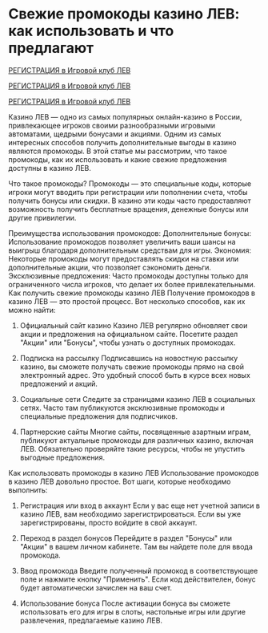 # Свежие промокоды казино ЛЕВ: как использовать и что предлагают
[РЕГИСТРАЦИЯ в Игровой клуб ЛЕВ](https://yielddigitals.top?ref=fap_w41726p111_default)

[РЕГИСТРАЦИЯ в Игровой клуб ЛЕВ](https://yielddigitals.top?ref=fap_w41726p111_default)

[РЕГИСТРАЦИЯ в Игровой клуб ЛЕВ](https://yielddigitals.top?ref=fap_w41726p111_default)

Казино ЛЕВ — одно из самых популярных онлайн-казино в России, привлекающее игроков своими разнообразными игровыми автоматами, щедрыми бонусами и акциями. Одним из самых интересных способов получить дополнительные выгоды в казино являются промокоды. В этой статье мы рассмотрим, что такое промокоды, как их использовать и какие свежие предложения доступны в казино ЛЕВ.

Что такое промокоды?
Промокоды — это специальные коды, которые игроки могут вводить при регистрации или пополнении счета, чтобы получить бонусы или скидки. В казино эти коды часто предоставляют возможность получить бесплатные вращения, денежные бонусы или другие привилегии.

Преимущества использования промокодов:
Дополнительные бонусы: Использование промокодов позволяет увеличить ваши шансы на выигрыш благодаря дополнительным средствам для игры.
Экономия: Некоторые промокоды могут предоставлять скидки на ставки или дополнительные акции, что позволяет сэкономить деньги.
Эксклюзивные предложения: Часто промокоды доступны только для ограниченного числа игроков, что делает их более привлекательными.
Как получить свежие промокоды казино ЛЕВ
Получение промокодов в казино ЛЕВ — это простой процесс. Вот несколько способов, как их можно найти:

1. Официальный сайт казино
Казино ЛЕВ регулярно обновляет свои акции и предложения на официальном сайте. Посетите раздел "Акции" или "Бонусы", чтобы узнать о доступных промокодах.

2. Подписка на рассылку
Подписавшись на новостную рассылку казино, вы сможете получать свежие промокоды прямо на свой электронный адрес. Это удобный способ быть в курсе всех новых предложений и акций.

3. Социальные сети
Следите за страницами казино ЛЕВ в социальных сетях. Часто там публикуются эксклюзивные промокоды и специальные предложения для подписчиков.

4. Партнерские сайты
Многие сайты, посвященные азартным играм, публикуют актуальные промокоды для различных казино, включая ЛЕВ. Обязательно проверяйте такие ресурсы, чтобы не упустить выгодные предложения.

Как использовать промокоды в казино ЛЕВ
Использование промокодов в казино ЛЕВ довольно простое. Вот шаги, которые необходимо выполнить:

1. Регистрация или вход в аккаунт
Если у вас еще нет учетной записи в казино ЛЕВ, вам необходимо зарегистрироваться. Если вы уже зарегистрированы, просто войдите в свой аккаунт.

2. Переход в раздел бонусов
Перейдите в раздел "Бонусы" или "Акции" в вашем личном кабинете. Там вы найдете поле для ввода промокода.

3. Ввод промокода
Введите полученный промокод в соответствующее поле и нажмите кнопку "Применить". Если код действителен, бонус будет автоматически зачислен на ваш счет.

4. Использование бонуса
После активации бонуса вы сможете использовать его для игры в слоты, настольные игры или другие развлечения, предлагаемые казино ЛЕВ.
